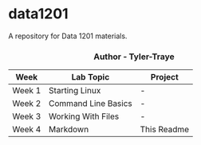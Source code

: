 # data1201
A repository for Data 1201 materials.

<h3 align ="center">Author - Tyler-Traye</h3>
  
| Week   | Lab Topic             | Project      |
|--------|-----------------------|--------------|
| Week 1 | Starting Linux         | -            |
| Week 2 | Command Line Basics    | -            |
| Week 3 | Working With Files     | -            |
| Week 4 | Markdown               | This Readme  |
